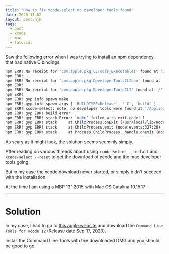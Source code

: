 ```yaml
---
title: "How to fix xcode-select no developer tools found"
date: 2020-11-02
layout: post.njk
tags:
  - post
  - xcode
  - mac
  - tutorial
---
```


Saw the following error when I was trying to install an npm dependency, that had native C bindings:

```sh
npm ERR! No receipt for 'com.apple.pkg.CLTools_Executables' found at '/'.
npm ERR!
npm ERR! No receipt for 'com.apple.pkg.DeveloperToolsCLILeo' found at '/'.
npm ERR!
npm ERR! No receipt for 'com.apple.pkg.DeveloperToolsCLI' found at '/'.
npm ERR!
npm ERR! gyp info spawn make
npm ERR! gyp info spawn args [ 'BUILDTYPE=Release', '-C', 'build' ]
npm ERR! xcode-select: note: no developer tools were found at '/Applications/Xcode.app', requesting install. Choose an option in the dialog to download the command line developer tools.
npm ERR! gyp ERR! build error
npm ERR! gyp ERR! stack Error: `make` failed with exit code: 1
npm ERR! gyp ERR! stack     at ChildProcess.onExit (/usr/local/lib/node_modules/npm/node_modules/node-gyp/lib/build.js:194:23)
npm ERR! gyp ERR! stack     at ChildProcess.emit (node:events:327:20)
npm ERR! gyp ERR! stack     at Process.ChildProcess._handle.onexit (node:internal/child_process:277:12)
```

As scary as it might look, the solution seems seeminly simply.

After reading on various threads about using `xcode-select --install` and `xcode-select --reset` to get the download of xcode and the mac developer tools going.

But in my case the xcode download never started, or simply didn't succeed with the installation. 

At the time I am using a MBP 13" 2015 with Mac OS Catalina 10.15.17

---

# Solution

In my case, I had to go to [this apple website](https://developer.apple.com/download/more/?=command%20line%20tools) and download the `Command Line Tools for Xcode 12` (Release date Sep 17, 2020).

Install the Command Line Tools with the downloaded DMG and you should be good to go.

